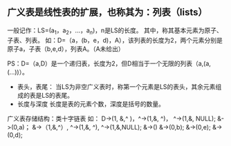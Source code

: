 


## 广义表是线性表的扩展，也称其为：列表（**lists**）
一般记作：LS=(a$_1$，a$_2$，...，a$_n$)，n是LS的长度。
其中，称其基本元素为原子、子表、列表。
如：D=（a，(b，e，d)，A），该列表的长度为2，两个元素分别是原子a，子表（b,e,d），列表A。（A未给出）

PS：D=（a,D）是一个递归表，长度为2，但D相当于一个无限的列表（a,(a,(...))）。
- 表头，表尾：
当LS为非空广义表时，称第一个元素是LS的表头，其余元素组成的表是LS的表尾。
- 长度与深度
长度是表的元素个数，深度是括号的数量。

广义表存储结构：类十字链表
如：
D->(1, &,^ )，^->(1,&, ^)， ^->(1,&, NULL);
&->(0,a)；       &->（1,&,^）, ^->(1,&, ^), ^->(1,&,NULL); &->()
                         &->(0,b); &->(0,e); &->(0,d); 

                   
<!--stackedit_data:
eyJoaXN0b3J5IjpbMjE0MzI0NjQxNCwtNzMwMTcwMzA0LDE3OD
A5NTk4ODksLTk4NDUwMTk4LC01MTE4OTAyNjZdfQ==
-->